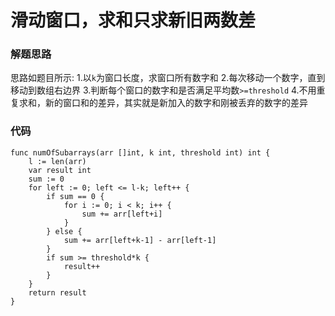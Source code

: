 # 滑动窗口，求和只求新旧两数差
### 解题思路
思路如题目所示:
1.以``k``为窗口长度，求窗口所有数字和
2.每次移动一个数字，直到移动到数组右边界
3.判断每个窗口的数字和是否满足平均数``>=threshold``
4.不用重复求和，新的窗口和的差异，其实就是新加入的数字和刚被丢弃的数字的差异

### 代码

```golang
func numOfSubarrays(arr []int, k int, threshold int) int {
	l := len(arr)
	var result int
	sum := 0
	for left := 0; left <= l-k; left++ {
		if sum == 0 {
			for i := 0; i < k; i++ {
				sum += arr[left+i]
			}
		} else {
			sum += arr[left+k-1] - arr[left-1]
		}
		if sum >= threshold*k {
			result++
		}
	}
	return result
}
```